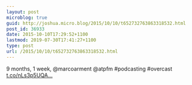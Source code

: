 ```yaml
---
layout: post
microblog: true
guid: http://joshua.micro.blog/2015/10/10/t652732763863318532.html
post_id: 36933
date: 2015-10-10T17:29:52+1100
lastmod: 2019-07-30T17:41:27+1100
type: post
url: /2015/10/10/t652732763863318532.html
---
```

9 months, 1 week, @marcoarment @atpfm #podcasting #overcast [t.co/nLs3p5UQA...](http://t.co/nLs3p5UQAg)
